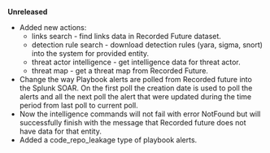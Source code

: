 **Unreleased**
* Added new actions:
    * links search - find links data in Recorded Future dataset.
    * detection rule search - download detection rules (yara, sigma, snort) into the system for provided entity.
    * threat actor intelligence - get intelligence data for threat actor.
    * threat map - get a threat map from Recorded Future.
* Change the way Playbook alerts are polled from Recorded future into the Splunk SOAR. On the first poll the creation date is used to poll the alerts and all the next poll the alert that were updated during the time period from last poll to current poll.
* Now the intelligence commands will not fail with error NotFound but will successfully finish with the message that Recorded future does not have data for that entity.
* Added a code_repo_leakage type of playbook alerts.
